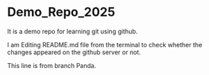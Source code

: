 # Demo_Repo_2025
It is a demo repo for learning git using github.

I am Editing README.md file from the terminal to check whether the changes appeared on the github server or not.

This line is from branch Panda.
